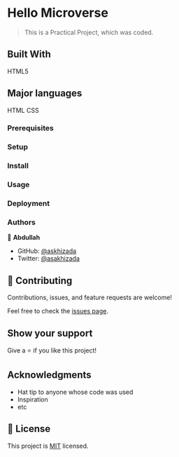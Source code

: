 # Hello Microverse
> This is a Practical Project, which was coded. 

## Built With
HTML5
## Major languages
HTML
CSS


### Prerequisites
### Setup
### Install
### Usage
### Deployment
### Authors
👤 **Abdullah**

- GitHub: [@askhizada](https://github.com/asakhizada)
- Twitter: [@asakhizada](https://twitter.com/asakhizada)

## 🤝 Contributing
Contributions, issues, and feature requests are welcome!

Feel free to check the [issues page](../../issues/).

## Show your support
Give a ⭐️ if you like this project!

## Acknowledgments
- Hat tip to anyone whose code was used
- Inspiration
- etc
## 📝 License
This project is [MIT](./MIT.md) licensed.